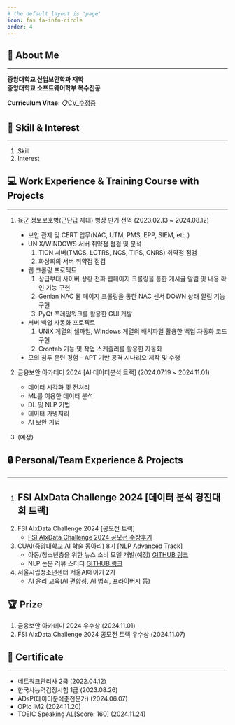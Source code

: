 ```yaml
---
# the default layout is 'page'
icon: fas fa-info-circle
order: 4
---
```


## 🪪 About Me  
---
<strong>중앙대학교 산업보안학과 재학</strong>  
<strong>중앙대학교 소프트웨어학부 복수전공</strong>  

<strong>Curriculum Vitae</strong>: 📋[CV_수정중](/assets/CV(조영범).docx)

## 📝 Skill & Interest  
---
1. Skill  
2. Interest  


## 💻 Work Experience & Training Course with Projects  
---
1. 육군 정보보호병(군단급 제대) 병장 만기 전역 (2023.02.13 ~ 2024.08.12)  
    <ul style="list-style-type: disc;">
        <li>보안 관제 및 CERT 업무(NAC, UTM, PMS, EPP, SIEM, etc.) 
        </li>
        <li> UNIX/WINDOWS 서버 취약점 점검 및 분석  
            <ol>
                <li>
                TICN 서버(TMCS, LCTRS, NCS, TIPS, CNRS) 취약점 점검 
                </li>
                <li>
                화상회의 서버 취약점 점검
                </li>
            </ol>
        </li>        
        <li> 웹 크롤링 프로젝트
            <ol>
                <li> 상급부대 사이버 상황 전파 웹페이지 크롤링을 통한 게시글 알림 및 내용 확인 기능 구현
                </li>
                <li> Genian NAC 웹 페이지 크롤링을 통한 NAC 센서 DOWN 상태 알림 기능 구현
                </li>
                <li> PyQt 프레임워크를 활용한 GUI 개발 
                </li>
            </ol>
        </li>
        <li> 서버 백업 자동화 프로젝트
            <ol>
                <li> UNIX 계열의 쉘파일, Windows 계열의 배치파일 활용한 백업 자동화 코드 구현  
                </li>
                <li> Crontab 기능 및 작업 스케줄러를 활용한 자동화  
                </li>
            </ol>
        </li>
        <li> 모의 침투 훈련 경험 - APT 기반 공격 시나리오 제작 및 수행  
        </li>
    </ul>

2. 금융보안 아카데미 2024 [AI·데이터분석 트랙] (2024.07.19 ~ 2024.11.01)  
    - 데이터 시각화 및 전처리
    - ML를 이용한 데이터 분석  
    - DL 및 NLP 기법  
    - 데이터 가명처리  
    - AI 보안 기법  

3. (예정)  

## 🔒 Personal/Team Experience & Projects  
---
1. FSI AIxData Challenge 2024 [데이터 분석 경진대회 트랙]  
    - 
2. FSI AIxData Challenge 2024 [공모전 트랙]  
    - [FSI AIxData Challenge 2024 공모전 수상후기](https://z3rotig4r.github.io/posts/fsi2024-review/)
3. CUAI(중앙대학교 AI 학술 동아리) 8기 [NLP Advanced Track]
    - 아동/청소년층을 위한 뉴스 소비 모델 개발(예정) [GITHUB 링크](https://github.com/CUAI-CAU)  
    - NLP 논문 리뷰 스터디 [GITHUB 링크](https://github.com/CUAI-CAU)
4. 서울시립청소년센터 서울AI메이커 2기  
    - AI 윤리 교육(AI 편향성, AI 범죄, 프라이버시 등)

## 🏆 Prize  
1. 금융보안 아카데미 2024 우수상 (2024.11.01)  
2. FSI AIxData Challenge 2024 공모전 트랙 우수상 (2024.11.07)

## 🚩 Certificate  
---
- 네트워크관리사 2급 (2022.04.12)
- 한국사능력검정시험 1급 (2023.08.26)
- ADsP(데이터분석준전문가) (2024.06.07)
- OPIc IM2 (2024.11.20)
- TOEIC Speaking AL[Score: 160] (2024.11.24) 